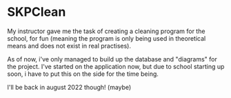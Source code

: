 # SKPClean

My instructor gave me the task of creating a cleaning program for the school, for fun (meaning the program is only being used in theoretical means and does not exist in real practises).

As of now, i've only managed to build up the database and "diagrams" for the project. I've started on the application now, but due to school starting up soon, i have to put this on the side for the time being.

I'll be back in august 2022 though! (maybe)
